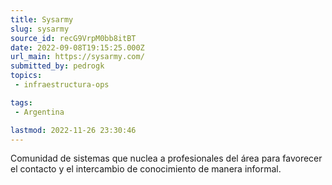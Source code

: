 ```yaml
---
title: Sysarmy
slug: sysarmy
source_id: recG9VrpM0bb8itBT
date: 2022-09-08T19:15:25.000Z
url_main: https://sysarmy.com/
submitted_by: pedrogk
topics: 
 - infraestructura-ops

tags: 
 - Argentina

lastmod: 2022-11-26 23:30:46
---
```


Comunidad de sistemas que nuclea a profesionales del área para favorecer el contacto y el intercambio de conocimiento de manera informal.
